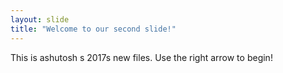 ```yaml
---
layout: slide
title: "Welcome to our second slide!"
---
```


This is ashutosh s 2017s new files.
Use the right arrow to begin!
